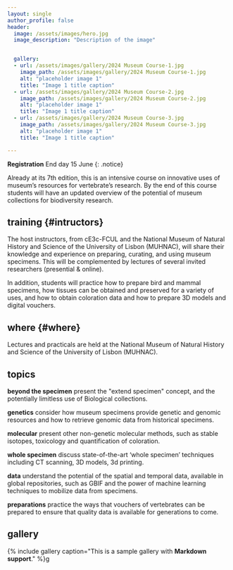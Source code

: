 ```yaml
---
layout: single
author_profile: false
header:
  image: /assets/images/hero.jpg
  image_description: "Description of the image"


  gallery:
  - url: /assets/images/gallery/2024 Museum Course-1.jpg
    image_path: /assets/images/gallery/2024 Museum Course-1.jpg
    alt: "placeholder image 1"
    title: "Image 1 title caption"
  - url: /assets/images/gallery/2024 Museum Course-2.jpg
    image_path: /assets/images/gallery/2024 Museum Course-2.jpg
    alt: "placeholder image 1"
    title: "Image 1 title caption"
  - url: /assets/images/gallery/2024 Museum Course-3.jpg
    image_path: /assets/images/gallery/2024 Museum Course-3.jpg
    alt: "placeholder image 1"
    title: "Image 1 title caption"

---
```


**Registration** End day 15 June
{: .notice}


Already at its 7th edition, this is an intensive course on innovative uses of museum’s resources for vertebrate’s research. By the end of this course students will have an updated overview of the potential of museum collections for biodiversity research.

## training {#intructors}

The host instructors, from cE3c-FCUL and the National Museum of Natural History and Science of the University of Lisbon (MUHNAC), will share their knowledge and experience on preparing, curating, and using museum specimens. This will be complemented by lectures of several invited researchers (presential & online).

In addition, students will practice how to prepare bird and mammal specimens, how tissues can be obtained and preserved for a variety of uses, and how to obtain coloration data and how to prepare 3D models and digital vouchers.

## where {#where}

Lectures and practicals are held at the National Museum of Natural History and Science of the University of Lisbon (MUHNAC).

## topics

**beyond the specimen**
present the "extend specimen" concept, and the potentially limitless use of Biological collections.

**genetics**
consider how museum specimens provide genetic and genomic resources and how to retrieve genomic data from historical specimens.

**molecular**
present other non-genetic molecular methods, such as stable isotopes, toxicology and quantification of coloration.

**whole specimen**
discuss state-of-the-art ‘whole specimen’ techniques including CT scanning, 3D models, 3d printing.

**data**
understand the potential of the spatial and temporal data, available in global repositories, such as GBIF and the power of machine learning techniques to mobilize data from specimens.

**preparations**
practice the ways that vouchers of vertebrates can be prepared to ensure that quality data is available for generations to come.

## gallery

{% include gallery caption="This is a sample gallery with **Markdown support**." %}g